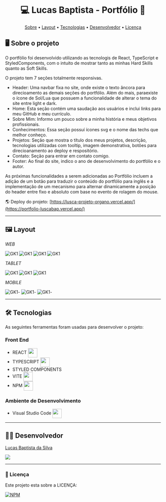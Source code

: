 <h1 align="center"> 💻 Lucas Baptista - Portfólio 🚀 </h1>

<p align="center">
 <a href="#-sobre-o-projeto">Sobre</a> •
 <a href="#-layout">Layout</a> • 
 <a href="#-tecnologias">Tecnologias</a> • 
 <a href="#-autor">Desenvolvedor</a> • 
 <a href="#user-content--licença">Licença</a>
</p>

## 🖥️ Sobre o projeto

O portfólio foi desenvolvido utilizando as tecnologis de React, TypeScript e StyledComponents, com o intuito de mostrar tanto as minhas Hard Skills quanto as Soft Skills.

O projeto tem 7 seções totalmente responsivas.
- Header: Uma navbar fixa no site, onde existe o texto âncora para direcioamento as demais seções do portfólio. Além do mais, paraexiste o ícone de Sol/Lua que possuem a funcionalidade de alterar o tema do site entre light e dark.
- Home: Esta seção contém uma saudação aos usuários e inclui links para meu GitHub e meu currículo.
- Sobre Mim: Informo um pouco sobre a minha história e meus objetivos profissionais.
- Conhecimentos: Essa seção possuí ícones svg e o nome das techs que melhor conheço.
- Projetos: Seção que mostra o título dos meus projetos, descrição, tecnologias utilizadas com tooltip, imagem demonstrativa, botões para direcioanamento ao deploy e respositório.
- Contato: Seção para entrar em contato comigo.
- Footer: Ao final do site, indico o ano de desenvolvimento do portfólio e o autor.


As próximas funcionalidades a serem adicionadas ao Portfólio incluem a adição de um botão para traduzir o conteúdo do portfólio para inglês e a implementação de um mecanismo para alternar dinamicamente a posição do header entre fixo e absoluto com base no evento de rolagem do mouse.

🌎 Deploy do projeto: [https://lusca-projeto-organo.vercel.app/](https://portfolio-luscabap.vercel.app/)

---

## 🖼️ Layout

_WEB_

![GK1](https://github.com/luscabap/portfolio/blob/main/public/assets/web_01.png)
![GK1](https://github.com/luscabap/portfolio/blob/main/public/assets/web_02.png)
![GK1](https://github.com/luscabap/portfolio/blob/main/public/assets/web_03.png)
![GK1](https://github.com/luscabap/portfolio/blob/main/public/assets/web_04.png)


_TABLET_

![GK1](https://github.com/luscabap/portfolio/blob/main/public/assets/tablet_01.png)
![GK1](https://github.com/luscabap/portfolio/blob/main/public/assets/tablet_02.png)
![GK1](https://github.com/luscabap/portfolio/blob/main/public/assets/tablet_03.png)

_MOBILE_

![GK1](https://github.com/luscabap/portfolio/blob/main/public/assets/mobile_01.png)-
![GK1](https://github.com/luscabap/portfolio/blob/main/public/assets/mobile_02.png)-
![GK1](https://github.com/luscabap/portfolio/blob/main/public/assets/mobile_03.png)-

---

## 🛠 Tecnologias 

As seguintes ferramentas foram usadas para desenvolver o projeto:

### Front End
- REACT <img align="center" height="30" width="30" src="https://cdn.jsdelivr.net/gh/devicons/devicon/icons/react/react-original.svg"/>
- TYPESCRIPT <img align="center" height="30" width="30" src="https://cdn.jsdelivr.net/gh/devicons/devicon@latest/icons/typescript/typescript-original.svg"/>
- STYLED COMPONENTS 
- VITE <img align="center" height="30" width="30" src="https://cdn.jsdelivr.net/gh/devicons/devicon@latest/icons/vitejs/vitejs-original.svg"/>
- NPM <img align="center" height="30" width="30" src="https://cdn.jsdelivr.net/gh/devicons/devicon@latest/icons/npm/npm-original-wordmark.svg"/>
 
          
### Ambiente de Desenvolvimento
- Visual Studio Code <img align="center" height="30" width="30" src="https://cdn.jsdelivr.net/gh/devicons/devicon/icons/vscode/vscode-original-wordmark.svg"/>

---

## 👨‍🎓 Desenvolvedor

<a href="https://www.linkedin.com/in/lucas-baptista-da-silva-133779233/">
Lucas Baptista da Silva</a>

<br/>

<a href = "mailto:lucasbaptistasilva.dev@gmail.com"><img src="https://img.shields.io/badge/-Gmail-%23333?style=for-the-badge&logo=gmail&logoColor=white"  target="_blank"></a>

---

### 📝 Licença

Este projeto esta sobre a LICENÇA:

[![NPM](https://img.shields.io/npm/l/react)](https://github.com/luscabap/lusca-projeto_organo/blob/master/LICENSE)
